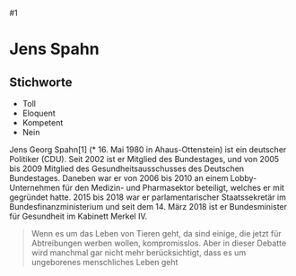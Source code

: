 #1
# Jens Spahn

## Stichworte
* Toll
* Eloquent
* Kompetent
* Nein

Jens Georg Spahn[1] (* 16. Mai 1980 in Ahaus-Ottenstein) ist ein deutscher Politiker (CDU). Seit 2002 ist er Mitglied des Bundestages, und von 2005 bis 2009 Mitglied des Gesundheitsausschusses des Deutschen Bundestages. Daneben war er von 2006 bis 2010 an einem Lobby-Unternehmen für den Medizin- und Pharmasektor beteiligt, welches er mit gegründet hatte. 2015 bis 2018 war er parlamentarischer Staatssekretär im Bundesfinanzministerium und seit dem 14. März 2018 ist er Bundesminister für Gesundheit im Kabinett Merkel IV. 

>Wenn es um das Leben von Tieren geht, da sind einige, die jetzt für Abtreibungen werben wollen, kompromisslos. Aber in dieser Debatte wird manchmal gar nicht mehr berücksichtigt, dass es um ungeborenes menschliches Leben geht
